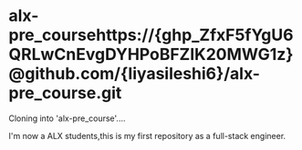 # alx-pre_coursehttps://{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}@github.com/{liyasileshi6}/alx-pre_course.git                  
Cloning into 'alx-pre_course'.... 

I'm now a ALX students,this is my first repository as a full-stack engineer. 
